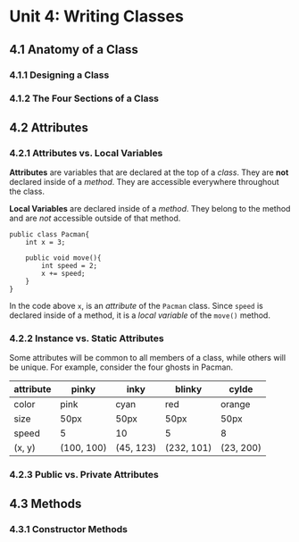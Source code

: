 # Unit 4: Writing Classes

## 4.1 Anatomy of a Class

### 4.1.1 Designing a Class

### 4.1.2 The Four Sections of a Class

## 4.2 Attributes

### 4.2.1 Attributes vs. Local Variables

**Attributes** are variables that are declared at the top of a *class*. They are **not** declared inside of a *method*. They are accessible everywhere throughout the class.

**Local Variables** are declared inside of a *method*. They belong to the method and are *not* accessible outside of that method.

```
public class Pacman{
    int x = 3;
    
    public void move(){
        int speed = 2;
        x += speed;
    }
}
```

In the code above `x`, is an *attribute* of the `Pacman` class. Since `speed` is declared inside of a method, it is a *local variable* of the `move()` method.

### 4.2.2 Instance vs. Static Attributes

Some attributes will be common to all members of a class, while others will be unique. For example, consider the four ghosts in Pacman.


| attribute | pinky | inky | blinky | cylde |
| --------- | ----- | ---- |------- | ----- |
| color | pink | cyan | red | orange |
| size | 50px | 50px | 50px | 50px |
| speed | 5 | 10 | 5 | 8 |
| (x, y) | (100, 100)| (45, 123) | (232, 101) | (23, 200) |


### 4.2.3 Public vs. Private Attributes

## 4.3 Methods

### 4.3.1 Constructor Methods